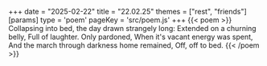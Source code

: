 +++
date = "2025-02-22"
title = "22.02.25"
themes = ["rest", "friends"]
[params]
  type = 'poem'
  pageKey = 'src/poem.js'
+++
{{< poem >}}
Collapsing into bed, the day drawn strangely long:
Extended on a churning belly,
Full of laughter. Only pardoned,
When it's vacant energy was spent,
And the march through darkness home remained,
Off, off to bed.
{{< /poem >}}